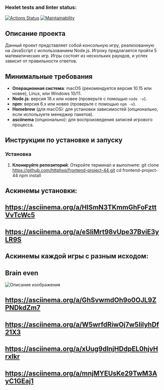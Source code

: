 ### Hexlet tests and linter status:
[![Actions Status](https://github.com/httphxq/frontend-project-44/actions/workflows/hexlet-check.yml/badge.svg)](https://github.com/httphxq/frontend-project-44/actions)
[![Maintainability](https://api.codeclimate.com/v1/badges/ed2bec8bba60ad2a7b96/maintainability)](https://codeclimate.com/github/httphxq/frontend-project-44/maintainability)
## Описание проекта
Данный проект представляет собой консольную игру, реализованную на JavaScript с использованием Node.js. Игроку предлагается пройти 5 математических игр. Игры состоят из нескольких раундов, и успех зависит от правильности ответов.

## Минимальные требования
- **Операционная система**: macOS (рекомендуется версия 10.15 или новее), Linux, или Windows 10/11.
- **Node.js**: версия 18.x или новее (проверьте с помощью `node -v`).
- **npm**: версия 6.x или новее (проверьте с помощью `npm -v`).
- **Homebrew** (для macOS): для установки зависимостей (опционально, если используете менеджер пакетов).
- **asciinema** (опционально): для воспроизведения записей игрового процесса.

## Инструкции по установке и запуску

### Установка
1. **Клонируйте репозиторий**:
   Откройте терминал и выполните:
   git clone https://github.com/httphxq/frontend-project-44.git
   cd frontend-project-44
   npm install

## Аскинемы установки:
## https://asciinema.org/a/HISmN3TKmmGhFoFzttVvTcWc5
## https://asciinema.org/a/eSliMrt98vUpe37BviE3yLR9S

## Аскинемы каждой игры с разным исходом:
## Brain even
<img src="https://asciinema.org/a/6JCiHUcGHSkBDOdqFHrdc4uwT" alt="Описание изображения" />

## https://asciinema.org/a/GhSvwmdOh9o0OJL9ZPNDkdZm7
## https://asciinema.org/a/W5wrfdRiwOj7w5IilyhDf21X3
## https://asciinema.org/a/xUug9dInjHDdpEL0hjvHrxIkr
## https://asciinema.org/a/mnjMYEUsKe29TwM3AyC1GEaj1